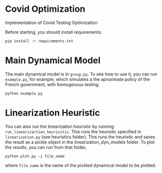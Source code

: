# Covid Optimization

Implementation of Covid Testing Optimization

Before starting, you should install requirements:
```
pip install -r requirements.txt

```

# Main Dynamical Model

The main dynamical model is in ```group.py```. To see how to use it, you can run ```example.py```, for example, which simulates a the aproximate policy of the French government, with homogenous testing.

```
python example.py
```

# Linearization Heuristic

You can also run the linearization heuristic by running ```run_linearizartion_heurisitic```. This runs the heuristic specified in ```linearization.py``` (see heuristics folder). This runs the heuristic and saves the result as a pickle object in the linearization_dyn_models folder. To plot the results, you can run from that folder, 

```
python plot.py -i file_name
```

where ```file_name``` is the name of the pickled dynamical model to be plotted. 